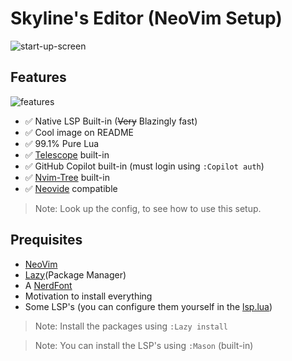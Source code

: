 # Skyline's Editor (NeoVim Setup)

![start-up-screen](https://github.com/skyline69/skylines-editor/assets/67526259/cac48334-002e-4634-ac9c-5e77a0eeb620)

## Features
![features](https://github.com/skyline69/skylines-editor/assets/67526259/0e01f9c7-7b53-4326-8d28-3723818629ed)
- ✅ Native LSP Built-in (<s>Very</s> Blazingly fast)
- ✅ Cool image on README
- ✅ 99.1% Pure Lua
- ✅ [Telescope](https://github.com/nvim-telescope/telescope.nvim) built-in
- ✅ GitHub Copilot built-in (must login using `:Copilot auth`)
- ✅ [Nvim-Tree](https://github.com/nvim-tree/nvim-tree.lua) built-in
- ✅ [Neovide](https://neovide.dev/) compatible
> Note: Look up the config, to see how to use this setup.

## Prequisites
- [NeoVim](https://neovim.io/)
- [Lazy](https://github.com/folke/lazy.nvim)(Package Manager)
- A [NerdFont](https://www.nerdfonts.com/)
- Motivation to install everything
- Some LSP's (you can configure them yourself in the [lsp.lua](/lua/lsp.lua))
> Note: Install the packages using `:Lazy install`

> Note: You can install the LSP's using `:Mason` (built-in)
